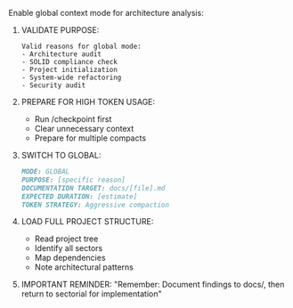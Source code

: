 Enable global context mode for architecture analysis:

1. VALIDATE PURPOSE:
   ```
   Valid reasons for global mode:
   - Architecture audit
   - SOLID compliance check
   - Project initialization
   - System-wide refactoring
   - Security audit
   ```

2. PREPARE FOR HIGH TOKEN USAGE:
   - Run /checkpoint first
   - Clear unnecessary context
   - Prepare for multiple compacts

3. SWITCH TO GLOBAL:
   ```markdown
   MODE: GLOBAL
   PURPOSE: [specific reason]
   DOCUMENTATION TARGET: docs/[file].md
   EXPECTED DURATION: [estimate]
   TOKEN STRATEGY: Aggressive compaction
   ```

4. LOAD FULL PROJECT STRUCTURE:
   - Read project tree
   - Identify all sectors
   - Map dependencies
   - Note architectural patterns

5. IMPORTANT REMINDER:
   "Remember: Document findings to docs/, then return to sectorial for implementation"